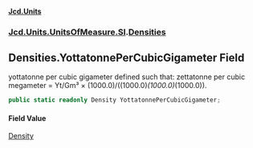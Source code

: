 #### [Jcd.Units](index.md 'index')

### [Jcd.Units.UnitsOfMeasure.SI](Jcd.Units.UnitsOfMeasure.SI.md 'Jcd.Units.UnitsOfMeasure.SI').[Densities](Densities.md 'Jcd.Units.UnitsOfMeasure.SI.Densities')

## Densities.YottatonnePerCubicGigameter Field

yottatonne per cubic gigameter defined such that: zettatonne per cubic megameter = Yt/Gm³ ×
(1000.0)/((1000.0)*(1000.0)*(1000.0)).

```csharp
public static readonly Density YottatonnePerCubicGigameter;
```

#### Field Value

[Density](Density.md 'Jcd.Units.UnitTypes.Density')